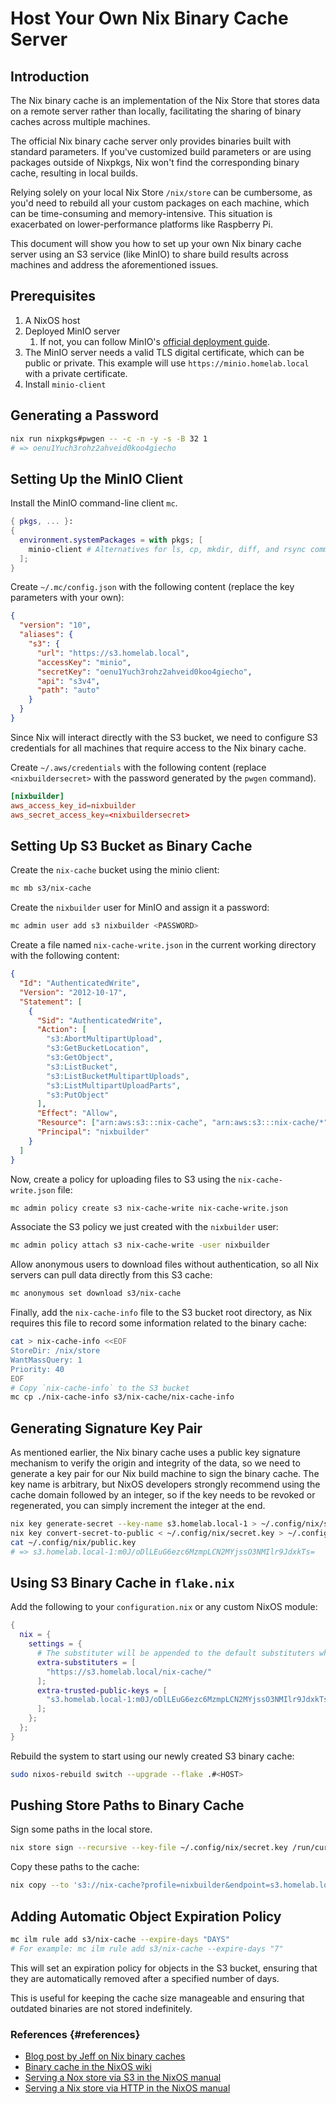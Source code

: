 # Host Your Own Nix Binary Cache Server

## Introduction

The Nix binary cache is an implementation of the Nix Store that stores data on a remote
server rather than locally, facilitating the sharing of binary caches across multiple
machines.

The official Nix binary cache server only provides binaries built with standard
parameters. If you've customized build parameters or are using packages outside of
Nixpkgs, Nix won't find the corresponding binary cache, resulting in local builds.

Relying solely on your local Nix Store `/nix/store` can be cumbersome, as you'd need to
rebuild all your custom packages on each machine, which can be time-consuming and
memory-intensive. This situation is exacerbated on lower-performance platforms like
Raspberry Pi.

This document will show you how to set up your own Nix binary cache server using an S3
service (like MinIO) to share build results across machines and address the aforementioned
issues.

## Prerequisites

1. A NixOS host
1. Deployed MinIO server
   1. If not, you can follow MinIO's
      [official deployment guide](https://min.io/docs/minio/linux/operations/installation.html).
1. The MinIO server needs a valid TLS digital certificate, which can be public or private.
   This example will use `https://minio.homelab.local` with a private certificate.
1. Install `minio-client`

## Generating a Password

```bash
nix run nixpkgs#pwgen -- -c -n -y -s -B 32 1
# => oenu1Yuch3rohz2ahveid0koo4giecho
```

## Setting Up the MinIO Client

Install the MinIO command-line client `mc`.

```nix
{ pkgs, ... }:
{
  environment.systemPackages = with pkgs; [
    minio-client # Alternatives for ls, cp, mkdir, diff, and rsync commands for file systems and object storage
  ];
}
```

Create `~/.mc/config.json` with the following content (replace the key parameters with
your own):

```json
{
  "version": "10",
  "aliases": {
    "s3": {
      "url": "https://s3.homelab.local",
      "accessKey": "minio",
      "secretKey": "oenu1Yuch3rohz2ahveid0koo4giecho",
      "api": "s3v4",
      "path": "auto"
    }
  }
}
```

Since Nix will interact directly with the S3 bucket, we need to configure S3 credentials
for all machines that require access to the Nix binary cache.

Create `~/.aws/credentials` with the following content (replace `<nixbuildersecret>` with
the password generated by the `pwgen` command).

```conf
[nixbuilder]
aws_access_key_id=nixbuilder
aws_secret_access_key=<nixbuildersecret>
```

## Setting Up S3 Bucket as Binary Cache

Create the `nix-cache` bucket using the minio client:

```bash
mc mb s3/nix-cache
```

Create the `nixbuilder` user for MinIO and assign it a password:

```bash
mc admin user add s3 nixbuilder <PASSWORD>
```

Create a file named `nix-cache-write.json` in the current working directory with the
following content:

```json
{
  "Id": "AuthenticatedWrite",
  "Version": "2012-10-17",
  "Statement": [
    {
      "Sid": "AuthenticatedWrite",
      "Action": [
        "s3:AbortMultipartUpload",
        "s3:GetBucketLocation",
        "s3:GetObject",
        "s3:ListBucket",
        "s3:ListBucketMultipartUploads",
        "s3:ListMultipartUploadParts",
        "s3:PutObject"
      ],
      "Effect": "Allow",
      "Resource": ["arn:aws:s3:::nix-cache", "arn:aws:s3:::nix-cache/*"],
      "Principal": "nixbuilder"
    }
  ]
}
```

Now, create a policy for uploading files to S3 using the `nix-cache-write.json` file:

```bash
mc admin policy create s3 nix-cache-write nix-cache-write.json
```

Associate the S3 policy we just created with the `nixbuilder` user:

```bash
mc admin policy attach s3 nix-cache-write -user nixbuilder
```

Allow anonymous users to download files without authentication, so all Nix servers can
pull data directly from this S3 cache:

```bash
mc anonymous set download s3/nix-cache
```

Finally, add the `nix-cache-info` file to the S3 bucket root directory, as Nix requires
this file to record some information related to the binary cache:

```bash
cat > nix-cache-info <<EOF
StoreDir: /nix/store
WantMassQuery: 1
Priority: 40
EOF
# Copy `nix-cache-info` to the S3 bucket
mc cp ./nix-cache-info s3/nix-cache/nix-cache-info
```

## Generating Signature Key Pair

As mentioned earlier, the Nix binary cache uses a public key signature mechanism to verify
the origin and integrity of the data, so we need to generate a key pair for our Nix build
machine to sign the binary cache. The key name is arbitrary, but NixOS developers strongly
recommend using the cache domain followed by an integer, so if the key needs to be revoked
or regenerated, you can simply increment the integer at the end.

```bash
nix key generate-secret --key-name s3.homelab.local-1 > ~/.config/nix/secret.key
nix key convert-secret-to-public < ~/.config/nix/secret.key > ~/.config/nix/public.key
cat ~/.config/nix/public.key
# => s3.homelab.local-1:m0J/oDlLEuG6ezc6MzmpLCN2MYjssO3NMIlr9JdxkTs=
```

## Using S3 Binary Cache in `flake.nix`

Add the following to your `configuration.nix` or any custom NixOS module:

```nix
{
  nix = {
    settings = {
      # The substituter will be appended to the default substituters when fetching packages.
      extra-substituters = [
        "https://s3.homelab.local/nix-cache/"
      ];
      extra-trusted-public-keys = [
        "s3.homelab.local-1:m0J/oDlLEuG6ezc6MzmpLCN2MYjssO3NMIlr9JdxkTs="
      ];
    };
  };
}
```

Rebuild the system to start using our newly created S3 binary cache:

```bash
sudo nixos-rebuild switch --upgrade --flake .#<HOST>
```

## Pushing Store Paths to Binary Cache

Sign some paths in the local store.

```bash
nix store sign --recursive --key-file ~/.config/nix/secret.key /run/current-system
```

Copy these paths to the cache:

```bash
nix copy --to 's3://nix-cache?profile=nixbuilder&endpoint=s3.homelab.local' /run/current-system
```

## Adding Automatic Object Expiration Policy

```bash
mc ilm rule add s3/nix-cache --expire-days "DAYS"
# For example: mc ilm rule add s3/nix-cache --expire-days "7"
```

This will set an expiration policy for objects in the S3 bucket, ensuring that they are
automatically removed after a specified number of days.

This is useful for keeping the cache size manageable and ensuring that outdated binaries
are not stored indefinitely.

### References {#references}

- [Blog post by Jeff on Nix binary caches](https://jcollie.github.io/nixos/2022/04/27/nixos-binary-cache-2022.html)
- [Binary cache in the NixOS wiki](https://wiki.nixos.org/wiki/Binary_Cache)
- [Serving a Nox store via S3 in the NixOS manual](https://nixos.org/manual/nix/stable/package-management/s3-substituter.html)
- [Serving a Nix store via HTTP in the NixOS manual](https://nixos.org/manual/nix/stable/package-management/binary-cache-substituter.html)
